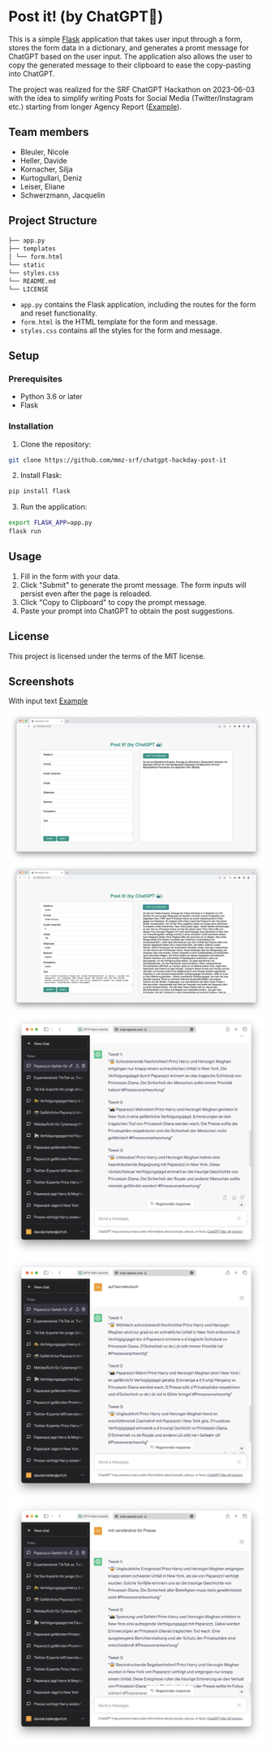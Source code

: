 # Post it! (by ChatGPT🤖)

This is a simple [Flask](https://flask.palletsprojects.com/) application that takes user input through a form, stores the form data in a dictionary, and generates a promt message for ChatGPT based on the user input. The application also allows the user to copy the generated message to their clipboard to ease the copy-pasting into ChatGPT.

The project was realized for the SRF ChatGPT Hackathon on 2023-06-03 with the idea to simplify writing Posts for Social Media (Twitter/Instagram etc.) starting from longer Agency Report ([Example](examples/Text.txt)).

## Team members
- Bleuler, Nicole
- Heller, Davide
- Kornacher, Silja
- Kurtogullari, Deniz
- Leiser, Eliane
- Schwerzmann, Jacquelin

## Project Structure

```
├── app.py
├── templates
│ └── form.html
└── static
└── styles.css
└── README.md
└── LICENSE
```


- `app.py` contains the Flask application, including the routes for the form and reset functionality.
- `form.html` is the HTML template for the form and message.
- `styles.css` contains all the styles for the form and message.

## Setup

### Prerequisites

- Python 3.6 or later
- Flask

### Installation

1. Clone the repository:

```bash
git clone https://github.com/mmz-srf/chatgpt-hackday-post-it
```

2. Install Flask:

```bash
pip install flask
```

3. Run the application:

```bash
export FLASK_APP=app.py
flask run
```

## Usage

1. Fill in the form with your data.
2. Click "Submit" to generate the promt message. The form inputs will persist even after the page is reloaded.
3. Click "Copy to Clipboard" to copy the prompt message.
4. Paste your prompt into ChatGPT to obtain the post suggestions.

## License

This project is licensed under the terms of the MIT license.

## Screenshots

With input text [Example](examples/Text.txt)

![Empty forms](examples/0_empty.png)
![Filled forms](examples/1_filled.png)
![ChatGPT output](examples/2_chatgpt.png)
![Change language](examples/3_swissgerman.png)
![Change perspective](examples/4_perspective.png)